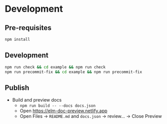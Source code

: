 # Development

## Pre-requisites

```sh
npm install
```

## Development

```sh
npm run check && cd example && npm run check
npm run precommit-fix && cd example && npm run precommit-fix
```

## Publish

- Build and preview docs
  - `npm run build -- --docs docs.json`
  - Open https://elm-doc-preview.netlify.app
  - Open Files -> `README.md` and `docs.json` -> review... -> Close Preview
